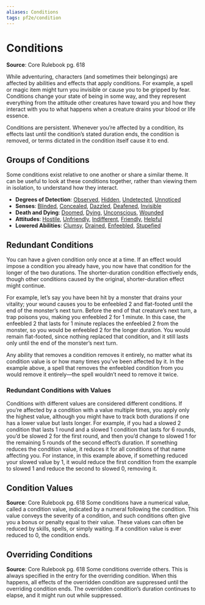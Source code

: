 ```yaml
---
aliases: Conditions
tags: pf2e/condition
---
```


# Conditions

**Source**: Core Rulebook pg. 618

While adventuring, characters (and sometimes their belongings) are affected by abilities and effects that apply conditions. For example, a spell or magic item might turn you invisible or cause you to be gripped by fear. Conditions change your state of being in some way, and they represent everything from the attitude other creatures have toward you and how they interact with you to what happens when a creature drains your blood or life essence.

Conditions are persistent. Whenever you’re affected by a condition, its effects last until the condition’s stated duration ends, the condition is removed, or terms dictated in the condition itself cause it to end.

## Groups of Conditions

Some conditions exist relative to one another or share a similar theme. It can be useful to look at these conditions together, rather than viewing them in isolation, to understand how they interact.

- **Degrees of Detection**: [Observed](Observed.md), [Hidden](Hidden.md), [Undetected](Undetected.md), [Unnoticed](Unnoticed.md)
- **Senses**: [Blinded](Blinded.md), [Concealed](Concealed.md), [Dazzled](Dazzled.md), [Deafened](Deafened.md), [Invisible](Invisible.md)
- **Death and Dying**: [Doomed](Doomed.md), [Dying](Dying.md), [Unconscious](Unconscious.md), [Wounded](Wounded.md)
- **Attitudes**: [Hostile](Hostile.md), [Unfriendly](Unfriendly.md), [Indifferent](Indifferent.md), [Friendly](Friendly.md), [Helpful](Helpful.md)
- **Lowered Abilities**: [Clumsy](Clumsy.md), [Drained](Drained.md), [Enfeebled](Enfeebled.md), [Stupefied](Stupefied.md)

## Redundant Conditions

You can have a given condition only once at a time. If an effect would impose a condition you already have, you now have that condition for the longer of the two durations. The shorter-duration condition effectively ends, though other conditions caused by the original, shorter-duration effect might continue.

For example, let’s say you have been hit by a monster that drains your vitality; your wound causes you to be enfeebled 2 and flat-footed until the end of the monster’s next turn. Before the end of that creature’s next turn, a trap poisons you, making you enfeebled 2 for 1 minute. In this case, the enfeebled 2 that lasts for 1 minute replaces the enfeebled 2 from the monster, so you would be enfeebled 2 for the longer duration. You would remain flat-footed, since nothing replaced that condition, and it still lasts only until the end of the monster’s next turn.

Any ability that removes a condition removes it entirely, no matter what its condition value is or how many times you’ve been affected by it. In the example above, a spell that removes the enfeebled condition from you would remove it entirely—the spell wouldn’t need to remove it twice.

### Redundant Conditions with Values

Conditions with different values are considered different conditions. If you’re affected by a condition with a value multiple times, you apply only the highest value, although you might have to track both durations if one has a lower value but lasts longer. For example, if you had a slowed 2 condition that lasts 1 round and a slowed 1 condition that lasts for 6 rounds, you’d be slowed 2 for the first round, and then you’d change to slowed 1 for the remaining 5 rounds of the second effect’s duration. If something reduces the condition value, it reduces it for all conditions of that name affecting you. For instance, in this example above, if something reduced your slowed value by 1, it would reduce the first condition from the example to slowed 1 and reduce the second to slowed 0, removing it.

## Condition Values

**Source**: Core Rulebook pg. 618
Some conditions have a numerical value, called a condition value, indicated by a numeral following the condition. This value conveys the severity of a condition, and such conditions often give you a bonus or penalty equal to their value. These values can often be reduced by skills, spells, or simply waiting. If a condition value is ever reduced to 0, the condition ends.

## Overriding Conditions

**Source**: Core Rulebook pg. 618
Some conditions override others. This is always specified in the entry for the overriding condition. When this happens, all effects of the overridden condition are suppressed until the overriding condition ends. The overridden condition’s duration continues to elapse, and it might run out while suppressed.
